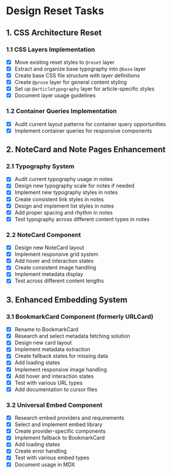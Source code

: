 # Design Reset Tasks

## 1. CSS Architecture Reset

### 1.1 CSS Layers Implementation

- [x] Move existing reset styles to `@reset` layer
- [x] Extract and organize base typography into `@base` layer
- [x] Create base CSS file structure with layer definitions
- [x] Create `@prose` layer for general content styling
- [x] Set up `@articletypography` layer for article-specific styles
- [x] Document layer usage guidelines

### 1.2 Container Queries Implementation

- [x] Audit current layout patterns for container query opportunities
- [x] Implement container queries for responsive components

## 2. NoteCard and Note Pages Enhancement

### 2.1 Typography System

- [x] Audit current typography usage in notes
- [x] Design new typography scale for notes if needed
- [x] Implement new typography styles in notes
- [x] Create consistent link styles in notes
- [x] Design and implement list styles in notes
- [x] Add proper spacing and rhythm in notes
- [x] Test typography across different content types in notes

### 2.2 NoteCard Component

- [x] Design new NoteCard layout
- [x] Implement responsive grid system
- [x] Add hover and interaction states
- [x] Create consistent image handling
- [x] Implement metadata display
- [x] Test across different content lengths

## 3. Enhanced Embedding System

### 3.1 BookmarkCard Component (formerly URLCard)

- [x] Rename to BookmarkCard
- [x] Research and select metadata fetching solution
- [x] Design new card layout
- [x] Implement metadata extraction
- [x] Create fallback states for missing data
- [x] Add loading states
- [x] Implement responsive image handling
- [x] Add hover and interaction states
- [x] Test with various URL types
- [x] Add documentation to cursor files

### 3.2 Universal Embed Component

- [x] Research embed providers and requirements
- [x] Select and implement embed library
- [x] Create provider-specific components
- [x] Implement fallback to BookmarkCard
- [x] Add loading states
- [x] Create error handling
- [x] Test with various embed types
- [x] Document usage in MDX
